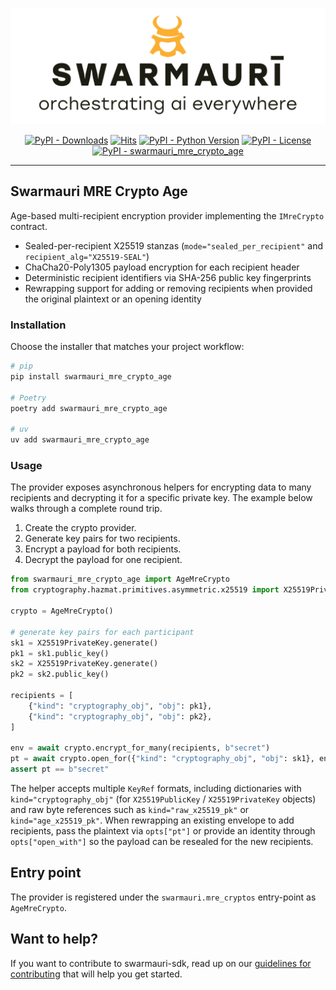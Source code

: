 ![Swarmauri Logo](https://github.com/swarmauri/swarmauri-sdk/blob/3d4d1cfa949399d7019ae9d8f296afba773dfb7f/assets/swarmauri.brand.theme.svg)

<p align="center">
    <a href="https://pypi.org/project/swarmauri_mre_crypto_age/">
        <img src="https://img.shields.io/pypi/dm/swarmauri_mre_crypto_age" alt="PyPI - Downloads"/></a>
    <a href="https://hits.sh/github.com/swarmauri/swarmauri-sdk/tree/master/pkgs/standards/swarmauri_mre_crypto_age/">
        <img alt="Hits" src="https://hits.sh/github.com/swarmauri/swarmauri-sdk/tree/master/pkgs/standards/swarmauri_mre_crypto_age.svg"/></a>
    <a href="https://pypi.org/project/swarmauri_mre_crypto_age/">
        <img src="https://img.shields.io/pypi/pyversions/swarmauri_mre_crypto_age" alt="PyPI - Python Version"/></a>
    <a href="https://pypi.org/project/swarmauri_mre_crypto_age/">
        <img src="https://img.shields.io/pypi/l/swarmauri_mre_crypto_age" alt="PyPI - License"/></a>
    <a href="https://pypi.org/project/swarmauri_mre_crypto_age/">
        <img src="https://img.shields.io/pypi/v/swarmauri_mre_crypto_age?label=swarmauri_mre_crypto_age&color=green" alt="PyPI - swarmauri_mre_crypto_age"/></a>
</p>

---

## Swarmauri MRE Crypto Age

Age-based multi-recipient encryption provider implementing the `IMreCrypto` contract.

- Sealed-per-recipient X25519 stanzas (`mode="sealed_per_recipient"` and `recipient_alg="X25519-SEAL"`)
- ChaCha20-Poly1305 payload encryption for each recipient header
- Deterministic recipient identifiers via SHA-256 public key fingerprints
- Rewrapping support for adding or removing recipients when provided the original plaintext or an opening identity

### Installation

Choose the installer that matches your project workflow:

```bash
# pip
pip install swarmauri_mre_crypto_age

# Poetry
poetry add swarmauri_mre_crypto_age

# uv
uv add swarmauri_mre_crypto_age
```

### Usage

The provider exposes asynchronous helpers for encrypting data to many
recipients and decrypting it for a specific private key.  The example below
walks through a complete round trip.

1. Create the crypto provider.
2. Generate key pairs for two recipients.
3. Encrypt a payload for both recipients.
4. Decrypt the payload for one recipient.

```python
from swarmauri_mre_crypto_age import AgeMreCrypto
from cryptography.hazmat.primitives.asymmetric.x25519 import X25519PrivateKey

crypto = AgeMreCrypto()

# generate key pairs for each participant
sk1 = X25519PrivateKey.generate()
pk1 = sk1.public_key()
sk2 = X25519PrivateKey.generate()
pk2 = sk2.public_key()

recipients = [
    {"kind": "cryptography_obj", "obj": pk1},
    {"kind": "cryptography_obj", "obj": pk2},
]

env = await crypto.encrypt_for_many(recipients, b"secret")
pt = await crypto.open_for({"kind": "cryptography_obj", "obj": sk1}, env)
assert pt == b"secret"
```

The helper accepts multiple `KeyRef` formats, including dictionaries with
`kind="cryptography_obj"` (for `X25519PublicKey` / `X25519PrivateKey` objects)
and raw byte references such as `kind="raw_x25519_pk"` or `kind="age_x25519_pk"`.
When rewrapping an existing envelope to add recipients, pass the plaintext via
`opts["pt"]` or provide an identity through `opts["open_with"]` so the payload
can be resealed for the new recipients.

## Entry point

The provider is registered under the `swarmauri.mre_cryptos` entry-point as `AgeMreCrypto`.

## Want to help?

If you want to contribute to swarmauri-sdk, read up on our
[guidelines for contributing](https://github.com/swarmauri/swarmauri-sdk/blob/master/CONTRIBUTING.md)
that will help you get started.